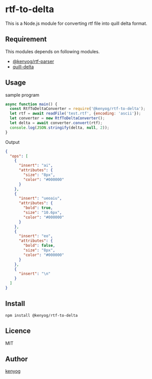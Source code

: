 rtf-to-delta
============

This is a Node.js module for converting rtf file into quill delta format.


## Requirement

This modules depends on following modules.

* [@kenyog/rtf-parser](https://github.com/kenyog/rtf-parser)
* [quill-delta](https://quilljs.com/docs/delta/)

## Usage

sample program
```JavaScript
async function main() {
  const RtfToDeltaConverter = require('@kenyog/rtf-to-delta');
  let rtf = await readFile('test.rtf', {encoding: 'ascii'});
  let converter = new RtfToDeltaConverter();
  let delta = await converter.convert(rtf);
  console.log(JSON.stringify(delta, null, 2));
}
```

Output
```json
{
  "ops": [
    {
      "insert": "ai",
      "attributes": {
        "size": "8px",
        "color": "#000000"
      }
    },
    {
      "insert": "ueoaiu",
      "attributes": {
        "bold": true,
        "size": "10.6px",
        "color": "#000000"
      }
    },
    {
      "insert": "eo",
      "attributes": {
        "bold": false,
        "size": "8px",
        "color": "#000000"
      }
    },
    {
      "insert": "\n"
    }
  ]
}
```

## Install

```
npm install @kenyog/rtf-to-delta
```

## Licence

MIT

## Author

[kenyog](https://github.com/kenyog)


